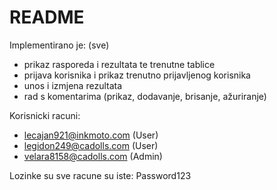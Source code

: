 # README

Implementirano je: (sve)
* prikaz rasporeda i rezultata te trenutne tablice
* prijava korisnika i prikaz trenutno prijavljenog korisnika
* unos i izmjena rezultata
* rad s komentarima (prikaz, dodavanje, brisanje, ažuriranje)
   
Korisnicki racuni:
* lecajan921@inkmoto.com (User)
* legidon249@cadolls.com (User)
* velara8158@cadolls.com (Admin)

Lozinke su sve racune su iste: Password123
